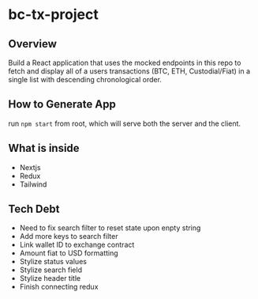 # bc-tx-project

## Overview
Build a React application that uses the mocked endpoints in this repo to fetch and display all of a users transactions
(BTC, ETH, Custodial/Fiat) in a single list with descending chronological order.

## How to Generate App
run `npm start` from root, which will serve both the server and the client.

## What is inside
- Nextjs
- Redux
- Tailwind

## Tech Debt
- Need to fix search filter to reset state upon enpty string
- Add more keys to search filter
- Link wallet ID to exchange contract
- Amount fiat to USD formatting
- Stylize status values
- Stylize search field
- Stylize header title
- Finish connecting redux
